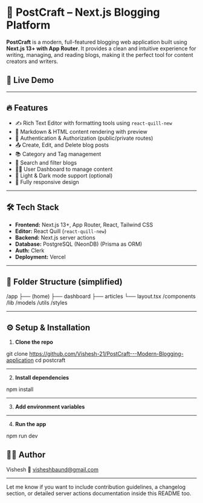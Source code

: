 # 📝 PostCraft – Next.js Blogging Platform

**PostCraft** is a modern, full-featured blogging web application built using **Next.js 13+ with App Router**. It provides a clean and intuitive experience for writing, managing, and reading blogs, making it the perfect tool for content creators and writers.

## 🚀 Live Demo



---

## 🔥 Features

- ✍️ Rich Text Editor with formatting tools using `react-quill-new`
- 🧾 Markdown & HTML content rendering with preview
- 🔐 Authentication & Authorization (public/private routes)
- 📤 Create, Edit, and Delete blog posts
- 📚 Category and Tag management
- 🔎 Search and filter blogs
- 🧑‍💻 User Dashboard to manage content
- 🌙 Light & Dark mode support (optional)
- 📱 Fully responsive design

---

## 🛠️ Tech Stack

- **Frontend:** Next.js 13+, App Router, React, Tailwind CSS
- **Editor:** React Quill (`react-quill-new`)
- **Backend:** Next.js server actions
- **Database:** PostgreSQL (NeonDB) (Prisma as ORM)
- **Auth:** Clerk
- **Deployment:** Vercel

---

## 📁 Folder Structure (simplified)

/app
├── (home)
├── dashboard
├── articles
└── layout.tsx
/components /lib /models /utils /styles

---

## ⚙️ Setup & Installation

1. **Clone the repo**

git clone https://github.com/Vishesh-21/PostCraft---Modern-Blogging-application
cd postcraft

---

2. **Install dependencies**

npm install

---

3. **Add environment variables**

---

4. **Run the app**

npm run dev

## **🧑‍💻 Author**

Vishesh
📧 visheshbaund@gmail.com

---

Let me know if you want to include contribution guidelines, a changelog section, or detailed server actions documentation inside this README too.
